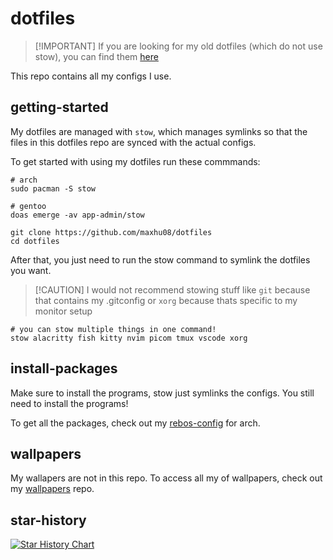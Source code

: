 # dotfiles

> [!IMPORTANT] If you are looking for my old dotfiles (which do not use stow), you can find them [here](https://github.com/maxhu08/dotfiles-old)

This repo contains all my configs I use.

## getting-started

My dotfiles are managed with `stow`, which manages symlinks so that the files in this dotfiles repo are synced with the actual configs.

To get started with using my dotfiles run these commmands:

```shell
# arch
sudo pacman -S stow

# gentoo
doas emerge -av app-admin/stow

git clone https://github.com/maxhu08/dotfiles
cd dotfiles
```

After that, you just need to run the stow command to symlink the dotfiles you want.

> [!CAUTION] I would not recommend stowing stuff like `git` because that contains my .gitconfig or `xorg` because thats specific to my monitor setup

```shell
# you can stow multiple things in one command!
stow alacritty fish kitty nvim picom tmux vscode xorg
```

## install-packages

Make sure to install the programs, stow just symlinks the configs. You still need to install the programs!

To get all the packages, check out my [rebos-config](https://github.com/maxhu08/rebos-config-arch) for arch.

## wallpapers

My wallapers are not in this repo. To access all my of wallpapers, check out my [wallpapers](https://github.com/maxhu08/wallpapers) repo.

## star-history

[![Star History Chart](https://api.star-history.com/svg?repos=maxhu08/dotfiles&type=Date)](https://star-history.com/#maxhu08/dotfiles&Date)

